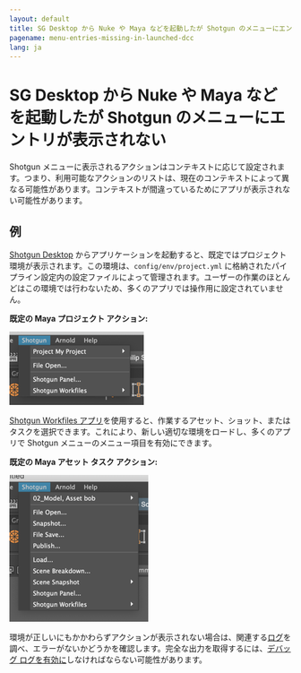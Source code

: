 ```yaml
---
layout: default
title: SG Desktop から Nuke や Maya などを起動したが Shotgun のメニューにエントリが表示されない
pagename: menu-entries-missing-in-launched-dcc
lang: ja
---
```


# SG Desktop から Nuke や Maya などを起動したが Shotgun のメニューにエントリが表示されない

Shotgun メニューに表示されるアクションはコンテキストに応じて設定されます。つまり、利用可能なアクションのリストは、現在のコンテキストによって異なる可能性があります。コンテキストが間違っているためにアプリが表示されない可能性があります。

## 例

[Shotgun Desktop](https://support.shotgunsoftware.com/hc/ja/articles/219039818) からアプリケーションを起動すると、既定ではプロジェクト環境が表示されます。この環境は、`config/env/project.yml` に格納されたパイプライン設定内の設定ファイルによって管理されます。ユーザーの作業のほとんどはこの環境では行わないため、多くのアプリでは操作用に設定されていません。

**既定の Maya プロジェクト アクション:**

![Shotgun メニューのプロジェクト アクション](images/shotgun-menu-project-actions.png)

[Shotgun Workfiles アプリ](https://support.shotgunsoftware.com/hc/ja/articles/219033088)を使用すると、作業するアセット、ショット、またはタスクを選択できます。これにより、新しい適切な環境をロードし、多くのアプリで Shotgun メニューのメニュー項目を有効にできます。

**既定の Maya アセット タスク アクション:**

![Shotgun メニューのプロジェクト アクション](images/shotgun-menu-asset-step-actions.png)

環境が正しいにもかかわらずアクションが表示されない場合は、関連する[ログ](where-are-my-log-files.md)を調べ、エラーがないかどうかを確認します。完全な出力を取得するには、[デバッグ ログを有効に](turn-debug-logging-on.md)しなければならない可能性があります。